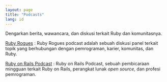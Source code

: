 ```yaml
---
layout: page
title: "Podcasts"
lang: id
---
```


Dengarkan berita, wawancara, dan diskusi terkait Ruby dan komunitasnya.

[Ruby Rogues][rogues]
: Ruby Rogues podcast adalah sebuah diskusi panel terkait topik yang
  berhubungan dengan pemrograman, karier, komunitas, dan Ruby.

[Ruby on Rails Podcast][rorpodcast]
: Ruby on Rails Podcast, sebuah pembicaraan mingguan terkait Ruby on Rails,
  perangkat lunak *open source*, dan profesi pemrograman.

[rorpodcast]: http://5by5.tv/rubyonrails
[rogues]: https://devchat.tv/ruby-rogues
